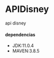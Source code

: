 # APIDisney
api disney
<h4>dependencias</h4>
<ul>
  <li>JDK:11.0.4</li>
  <li>MAVEN:3.8.5</li>
</ul>
